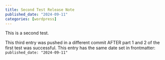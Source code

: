 ```yaml
---
title: Second Test Release Note
published_date: "2024-09-11"
categories: [wordpress]
---
```


This is a second test.

This third entry was pushed in a different commit AFTER part 1 and 2 of the first test was successful. This entry has the same date set in frontmatter: `published_date: "2024-09-11"` 
